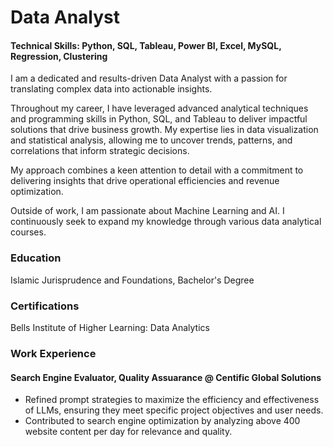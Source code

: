 # Data Analyst
#### Technical Skills: Python, SQL, Tableau, Power BI, Excel, MySQL, Regression, Clustering

I am a dedicated and results-driven Data Analyst with a passion for translating complex data into actionable insights.

Throughout my career, I have leveraged advanced analytical techniques and programming skills in Python, SQL, and Tableau to deliver impactful solutions that drive business growth. My expertise lies in data visualization and statistical analysis, allowing me to uncover trends, patterns, and correlations that inform strategic decisions.

My approach combines a keen attention to detail with a commitment to delivering insights that drive operational efficiencies and revenue optimization.

Outside of work, I am passionate about Machine Learning and AI. I continuously seek to expand my knowledge through various data analytical courses.

### Education
Islamic Jurisprudence and Foundations, Bachelor's Degree

### Certifications
Bells Institute of Higher Learning: Data Analytics

### Work Experience
#### Search Engine Evaluator, Quality Assuarance @ Centific Global Solutions
- Refined prompt strategies to maximize the efficiency and effectiveness of LLMs, ensuring they meet
 specific project objectives and user needs.
- Contributed to search engine optimization by analyzing above 400 website content per day for
 relevance and quality.


